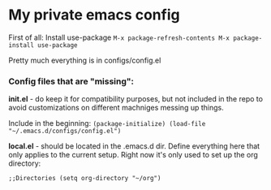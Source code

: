 # My private emacs config

First of all: Install use-package
`
M-x package-refresh-contents
M-x package-install use-package
`

Pretty much everything is in configs/config.el

### Config files that are "missing":

**init.el** - do keep it for compatibility purposes, but not included in the repo to avoid customizations on different machniges messing up things.


Include in the beginning:
`
(package-initialize)
(load-file "~/.emacs.d/configs/config.el")
`

**local.el** - should be located in the .emacs.d dir. Define everything here that only applies to the current setup. Right now it's only used to set up the org directory:

`
;;Directories
(setq org-directory "~/org")
`
